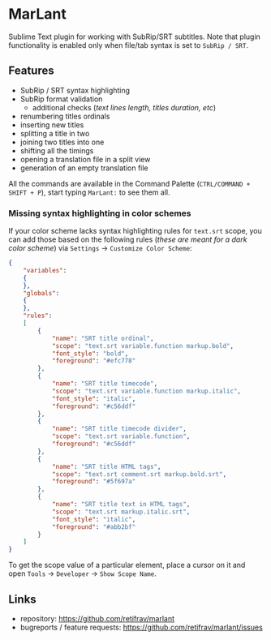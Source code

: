 # MarLant

Sublime Text plugin for working with SubRip/SRT subtitles. Note that plugin functionality is enabled only when file/tab syntax is set to `SubRip / SRT`.

## Features

- SubRip / SRT syntax highlighting
- SubRip format validation
    + additional checks (*text lines length, titles duration, etc*)
- renumbering titles ordinals
- inserting new titles
- splitting a title in two
- joining two titles into one
- shifting all the timings
- opening a translation file in a split view
- generation of an empty translation file

All the commands are available in the Command Palette (`CTRL/COMMAND + SHIFT + P`), start typing `MarLant:` to see them all.

### Missing syntax highlighting in color schemes

If your color scheme lacks syntax highlighting rules for `text.srt` scope, you can add those based on the following rules (*these are meant for a dark color scheme*) via `Settings` → `Customize Color Scheme`:

``` json
{
    "variables":
    {
    },
    "globals":
    {
    },
    "rules":
    [
        {
            "name": "SRT title ordinal",
            "scope": "text.srt variable.function markup.bold",
            "font_style": "bold",
            "foreground": "#efc778"
        },
        {
            "name": "SRT title timecode",
            "scope": "text.srt variable.function markup.italic",
            "font_style": "italic",
            "foreground": "#c56ddf"
        },
        {
            "name": "SRT title timecode divider",
            "scope": "text.srt variable.function",
            "foreground": "#c56ddf"
        },
        {
            "name": "SRT title HTML tags",
            "scope": "text.srt comment.srt markup.bold.srt",
            "foreground": "#5f697a"
        },
        {
            "name": "SRT title text in HTML tags",
            "scope": "text.srt markup.italic.srt",
            "font_style": "italic",
            "foreground": "#abb2bf"
        }
    ]
}
```

To get the scope value of a particular element, place a cursor on it and open `Tools` → `Developer` → `Show Scope Name`.

## Links

- repository: <https://github.com/retifrav/marlant>
- bugreports / feature requests: <https://github.com/retifrav/marlant/issues>
